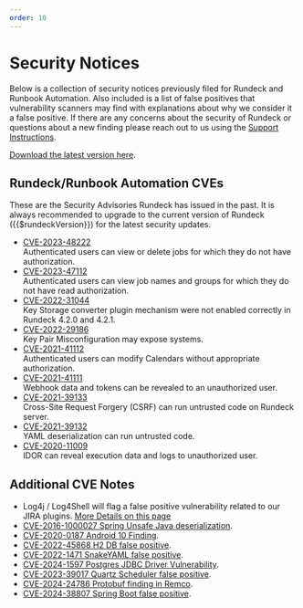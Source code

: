 ```yaml
---
order: 10
---
```


# Security Notices

Below is a collection of security notices previously filed for Rundeck and Runbook Automation.  Also included is a list of false positives that vulnerability scanners may find with explanations about why we consider it a false positive.  If there are any concerns about the security of Rundeck or questions about a new finding please reach out to us using the [Support Instructions](/about/getting-help.md).

[Download the latest version here](https://download.rundeck.com).

## Rundeck/Runbook Automation CVEs

These are the Security Advisories Rundeck has issued in the past.  It is always recommended to upgrade to the current version of Rundeck ({{$rundeckVersion}}) for the latest security updates.

* [CVE-2023-48222](cve-2023-48222.md)<br>
    Authenticated users can view or delete jobs for which they do not have authorization.
* [CVE-2023-47112](cve-2023-47112.md)<br>
    Authenticated users can view job names and groups for which they do not have read authorization.
* [CVE-2022-31044](cve-2022-31044.md)<br>
    Key Storage converter plugin mechanism were not enabled correctly in Rundeck 4.2.0 and 4.2.1.
* [CVE-2022-29186](cve-2022-29186.md)<br>
    Key Pair Misconfiguration may expose systems.
* [CVE-2021-41112](cve-2021-41112.md)<br>
    Authenticated users can modify Calendars without appropriate authorization.
* [CVE-2021-41111](cve-2021-41111.md)<br>
    Webhook data and tokens can be revealed to an unauthorized user.
* [CVE-2021-39133](cve-2021-39133.md)<br>
    Cross-Site Request Forgery (CSRF) can run untrusted code on Rundeck server.
* [CVE-2021-39132](cve-2021-39132.md)<br>
    YAML deserialization can run untrusted code.
* [CVE-2020-11009](cve-2020-11009.md)<br>
    IDOR can reveal execution data and logs to unauthorized user.

## Additional CVE Notes

* Log4j / Log4Shell will flag a false positive vulnerability related to our JIRA plugins. [More Details on this page](log4j.md)
* [CVE-2016-1000027 Spring Unsafe Java deserialization](cve-2016-1000027.md).
* [CVE-2020-0187 Android 10 Finding](cve-2020-0187.md).
* [CVE-2022-45868 H2 DB false positive](cve-2022-45868.md).
* [CVE-2022-1471 SnakeYAML false positive](cve-2022-1471.md).
* [CVE-2024-1597 Postgres JDBC Driver Vulnerability](cve-2024-1597.md).
* [CVE-2023-39017 Quartz Scheduler false positive](cve-2023-39017.md).
* [CVE-2024-24786 Protobuf finding in Remco](cve-2024-38807.md).
* [CVE-2024-38807 Spring Boot false positive](cve-2024-38807.md).